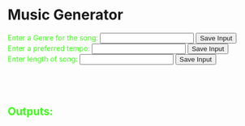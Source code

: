 <html>
<head>
    <title>Music Generator</title>
    <style>
        .green-text {
            color: #39FF14;
        }
    </style>
</head>
<body>
    <h1>Music Generator</h1>
    <div id="inputOutputPairs">
        <!-- Input and Output Pairs -->
        <div class="pair">
            <label for="genreInput" class="green-text">Enter a Genre for the song:</label>
            <input type="text" id="genreInput" class="green-text">
            <button onclick="saveInput('genreInput', 'genreOutput')"><a>Save Input</a></button>
        </div>
        <div class="pair">
            <label for="tempoInput" class="green-text">Enter a preferred tempo:</label>
            <input type="text" id="tempoInput" class="green-text">
            <button onclick="saveInput('tempoInput', 'tempoOutput')"><a>Save Input</a></button>
        </div>
        <div class="pair">
            <label for="lengthInput" class="green-text">Enter length of song:</label>
            <input type="text" id="lengthInput" class="green-text">
            <button onclick="saveInput('lengthInput', 'lengthOutput')"><a>Save Input</a></button>
        </div>
    </div>
    <br>
    <br>
    <br>
    <div id="outputContainer">
        <h2 class="green-text">Outputs:</h2>
        <div id="genreOutput" class="green-text"></div>
        <div id="tempoOutput" class="green-text"></div>
        <div id="lengthOutput" class="green-text"></div>
    </div>
    <script>
        // Function to save user input to the specified output box
        function saveInput(inputId, outputId) {
            const inputField = document.getElementById(inputId);
            const inputValue = inputField.value;
            if (inputValue) {
                const outputBox = document.getElementById(outputId);
                outputBox.textContent = `${inputId.replace('Input', '')}: ${inputValue}`;
                inputField.value = '';
            } else {
                alert("Please enter a value before saving.");
            }
        }
    </script>
</body>
</html>
